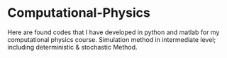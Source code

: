 # Computational-Physics
Here are found codes that I have developed in python and matlab for my computational physics course.
Simulation method in intermediate level; including deterministic & stochastic Method.
